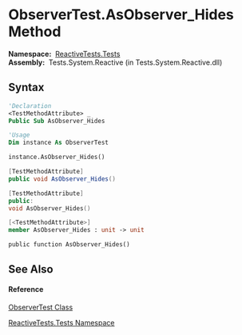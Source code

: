 # ObserverTest.AsObserver\_Hides Method

**Namespace:**  [ReactiveTests.Tests](ReactiveTests.Tests\ReactiveTests.Tests.md)  
**Assembly:**  Tests.System.Reactive (in Tests.System.Reactive.dll)

## Syntax

```vb
'Declaration
<TestMethodAttribute> _
Public Sub AsObserver_Hides
```

```vb
'Usage
Dim instance As ObserverTest

instance.AsObserver_Hides()
```

```csharp
[TestMethodAttribute]
public void AsObserver_Hides()
```

```c++
[TestMethodAttribute]
public:
void AsObserver_Hides()
```

```fsharp
[<TestMethodAttribute>]
member AsObserver_Hides : unit -> unit 
```

```jscript
public function AsObserver_Hides()
```

## See Also

#### Reference

[ObserverTest Class](ObserverTest\ObserverTest.md)

[ReactiveTests.Tests Namespace](ReactiveTests.Tests\ReactiveTests.Tests.md)
